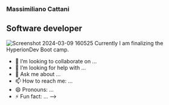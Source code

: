 ### Massimiliano Cattani
 ## Software developer 
![Screenshot 2024-03-09 160525](https://github.com/MassimilianoCattani/MassimilianoCattani/assets/52679658/3dfe8eb3-97af-4fa9-a135-9d5e6e77983b) Currently I am finalizing the HyperionDev Boot camp.



- 👯 I’m looking to collaborate on ...
- 🤔 I’m looking for help with ...
- 💬 Ask me about ...
- 📫 How to reach me: ...
- 😄 Pronouns: ...
- ⚡ Fun fact: ...
-->
